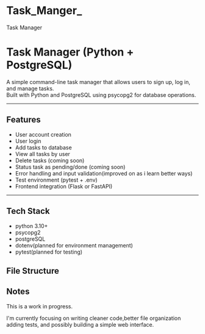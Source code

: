 # Task_Manger_
 Task Manager
# Task Manager (Python + PostgreSQL)

A simple command-line task manager that allows users to sign up, log in, and manage tasks.  
Built with Python and PostgreSQL using psycopg2 for database operations.

---

## Features

- User account creation  
- User login  
- Add tasks to database  
- View all tasks by user 
- Delete tasks (coming soon)  
- Status task as pending/done (coming soon)  
- Error handling and input validation(improved on as i learn better ways)  
- Test environment (pytest + .env)  
- Frontend integration (Flask or FastAPI)

---
## Tech Stack

- python 3.10+
- psycopg2
- postgreSQL
- dotenv(planned for environment management)
- pytest(planned for testing)

## File Structure



## Notes
This is a work in progress.

I'm currently focusing on writing cleaner code,better file organization 
adding tests, and possibly building a simple web interface.